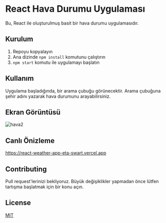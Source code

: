 # React Hava Durumu Uygulaması

Bu, React ile oluşturulmuş basit bir hava durumu uygulamasıdır. 

## Kurulum

1. Repoyu kopyalayın
2. Ana dizinde `npm install` komutunu çalıştırın
3. `npm start` komutu ile uygulamayı başlatın

## Kullanım

Uygulama başladığında, bir arama çubuğu görünecektir. Arama çubuğuna şehir adını yazarak hava durumunu arayabilirsiniz. 

## Ekran Görüntüsü
![hava2](https://user-images.githubusercontent.com/67739721/232098574-e3d325ad-9c7c-49e9-a5be-f700f2c05acc.png)


## Canlı Önizleme
https://react-weather-app-eta-swart.vercel.app

## Contributing

Pull request'lerinizi bekliyoruz. Büyük değişiklikler yapmadan önce lütfen tartışma başlatmak için bir konu açın. 

## License

[MIT](https://choosealicense.com/licenses/mit/)
